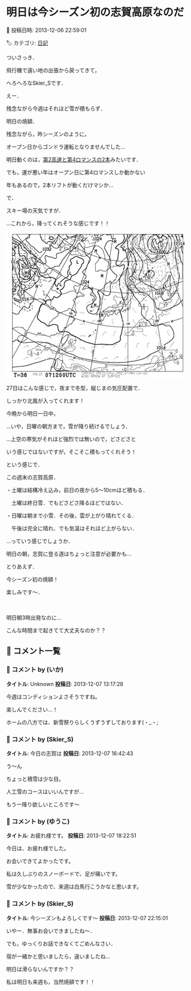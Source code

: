 # 明日は今シーズン初の志賀高原なのだ

📅 投稿日時: 2013-12-06 22:59:01

🏷️ カテゴリ: [日記](cc4b5682fb7b8b144980957a978653fb0.md)

ついさっき．


飛行機で遠い地の出張から戻ってきて，


へろへろなSkier_Sです．





えー．


残念ながら今週はそれほど雪が積もらず．


明日の焼額．


残念ながら，昨シーズンのように，


オープン日からゴンドラ運転となりませんでした…





明日動くのは，[第2高速と第4ロマンスの2本](http://www.princehotels.co.jp/page.jsp?id=81119)みたいです．





でも，運が悪い年はオープン日に第4ロマンスしか動かない


年もあるので，2本リフトが動くだけマシか…





で．


スキー場の天気ですが．


…これから，降ってくれそうな感じです！！




![7874bdcd3142be9afbbe269e71ee9c9f.jpg](images/7874bdcd3142be9afbbe269e71ee9c9f.jpg)




27日はこんな感じで，夜まで冬型，縦じまの気圧配置で．


しっかり北風が入ってくれます！





今晩から明日一日中，


…いや，日曜の朝方まで，雪が降り続けるでしょう．


…上空の寒気がそれほど強烈では無いので，どさどさと


いう感じではないですが，そこそこ積もってくれそう！





という感じで．


この週末の志賀高原．


・土曜は結構冷え込み，前日の夜から5～10cmほど積もる．


　土曜は終日雪．でもどさどさ降るほどではない．


・日曜は朝まで小雪．その後，雲が上がり晴れてくる．


　午後は完全に晴れ．でも気温はそれほど上がらない．





…っていう感じでしょうか．


明日の朝，志賀に登る道はちょっと注意が必要かも…





とりあえず．


今シーズン初の焼額！


楽しみです～．


　


明日朝3時出発なのに…


こんな時間まで起きてて大丈夫なのか？？

## 💬 コメント一覧

### 💬 コメント by (いか)
**タイトル**: Unknown
**投稿日**: 2013-12-07 13:17:28

今週はコンディションよさそうですね。

楽しんでください…！



ホームの八方では、新雪祭りらしくうずうずしております(・_・;

### 💬 コメント by (Skier_S)
**タイトル**: 今日の志賀は
**投稿日**: 2013-12-07 16:42:43

う～ん



ちょっと積雪は少な目。

人工雪のコースはいいんですが…



もう一降り欲しいところです～

### 💬 コメント by (ゆうこ)
**タイトル**: お疲れ様です。
**投稿日**: 2013-12-07 18:22:51

今日は、お疲れ様でした。

お会いできてよかったです。



私は久しぶりのスノーボードで、足が痛いです。

雪が少なかったので、来週は白馬行こうかなと思います。

### 💬 コメント by (Skier_S)
**タイトル**: 今シーズンもよろしくです～
**投稿日**: 2013-12-07 22:15:01

いやー．無事お会いできましたね～．



でも，ゆっくりお話できなくてごめんなさい．

宿が一緒かと思いましたら，違いましたね…

明日は滑らないんですか？？



私は明日も来週も，当然焼額です！！

